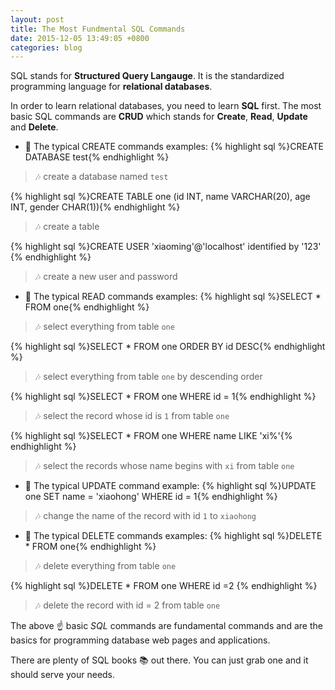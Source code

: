 ```yaml
---
layout: post
title: The Most Fundmental SQL Commands
date: 2015-12-05 13:49:05 +0800
categories: blog
---
```


SQL stands for **Structured Query Langauge**. It is the standardized programming language for **relational databases**. 

In order to learn relational databases, you need to learn **SQL** first. The most basic SQL commands are **CRUD** which stands for **Create**, **Read**, **Update** and **Delete**.

+ :bell: The typical CREATE commands examples:
{% highlight sql %}CREATE DATABASE test{% endhighlight %}

>:notes: create a database named `test`

{% highlight sql %}CREATE TABLE one (id INT, name VARCHAR(20), age INT, gender CHAR(1)){% endhighlight %}

>:notes: create a table

{% highlight sql %}CREATE USER 'xiaoming'@'localhost' identified by '123' {% endhighlight %}

>:notes: create a new user and password    
    
+ :bell: The typical READ commands examples:
{% highlight sql %}SELECT * FROM one{% endhighlight %}

>:notes: select everything from table `one`

{% highlight sql %}SELECT * FROM one ORDER BY id DESC{% endhighlight %}

>:notes: select everything from table `one` by descending order

{% highlight sql %}SELECT * FROM one WHERE id = 1{% endhighlight %} 

>:notes: select the record whose id is `1` from table `one`

{% highlight sql %}SELECT * FROM one WHERE name LIKE 'xi%'{% endhighlight %}

>:notes: select the records whose name begins with `xi` from table `one`
     
+ :bell: The typical UPDATE command example:
{% highlight sql %}UPDATE one SET name = 'xiaohong' WHERE id = 1{% endhighlight %}

>:notes: change the name of the record with id `1` to `xiaohong`      
    
+ :bell: The typical DELETE commands examples:
{% highlight sql %}DELETE * FROM one{% endhighlight %}

>:notes: delete everything from table `one`

{% highlight sql %}DELETE * FROM one WHERE id =2 {% endhighlight %}

>:notes: delete the record with id = 2 from table `one`

The above :point_up: basic *SQL* commands are fundamental commands and are the basics for programming database web pages and applications.

There are plenty of SQL books :books: out there. You can just grab one and it should serve your needs. 
